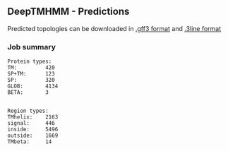 ## DeepTMHMM - Predictions
Predicted topologies can be downloaded in [.gff3 format](TMRs.gff3) and [.3line format](predicted_topologies.3line)
### Job summary
```
Protein types:
TM:			420
SP+TM:		123
SP:			320
GLOB:		4134
BETA:		3


Region types:
TMhelix:	2163
signal:		446
inside:		5496
outside:	1669
TMbeta:		14
```

